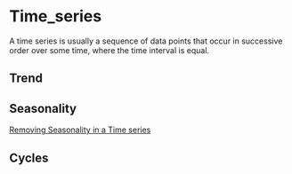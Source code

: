 # Time_series
A time series is usually a sequence of data points that occur in successive order over some time, where the time interval is equal.
## Trend

## Seasonality
[Removing Seasonality in a Time series](https://sirwilliam254.github.io/Time_series----Python-R----/DEseasonalizing_py.html)

## Cycles

